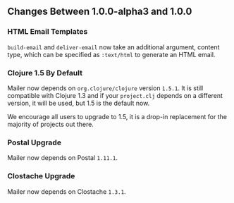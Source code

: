 ## Changes Between 1.0.0-alpha3 and 1.0.0

### HTML Email Templates

`build-email` and `deliver-email` now take an additional
argument, content type, which can be specified as `:text/html`
to generate an HTML email.


### Clojure 1.5 By Default

Mailer now depends on `org.clojure/clojure` version `1.5.1`. It is
still compatible with Clojure 1.3 and if your `project.clj` depends on
a different version, it will be used, but 1.5 is the default now.

We encourage all users to upgrade to 1.5, it is a drop-in replacement
for the majority of projects out there.


### Postal Upgrade

Mailer now depends on Postal `1.11.1`.


### Clostache Upgrade

Mailer now depends on Clostache `1.3.1`.
